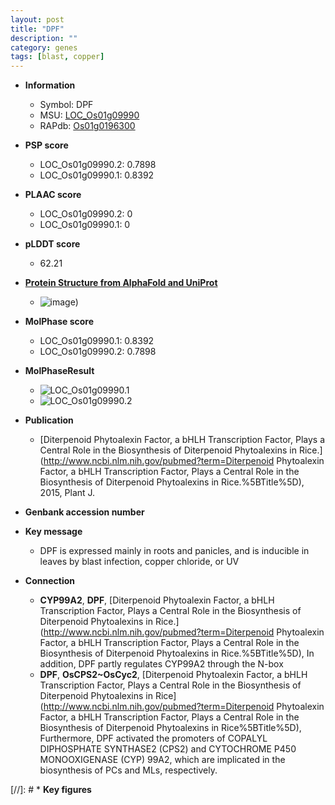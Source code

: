 ```yaml
---
layout: post
title: "DPF"
description: ""
category: genes
tags: [blast, copper]
---
```


* **Information**  
    + Symbol: DPF  
    + MSU: [LOC_Os01g09990](http://rice.plantbiology.msu.edu/cgi-bin/ORF_infopage.cgi?orf=LOC_Os01g09990)  
    + RAPdb: [Os01g0196300](http://rapdb.dna.affrc.go.jp/viewer/gbrowse_details/irgsp1?name=Os01g0196300)  

* **PSP score**  
    + LOC_Os01g09990.2: 0.7898 
    + LOC_Os01g09990.1: 0.8392 

* **PLAAC score**  
    + LOC_Os01g09990.2: 0 
    + LOC_Os01g09990.1: 0 

* **pLDDT score**
    + 62.21

* **[Protein Structure from AlphaFold and UniProt](https://www.uniprot.org/uniprotkb/Q5SMX4/entry#structure)**
    + ![image](https://ricepsp.github.io/images/Q5/AF-Q5SMX4-F1.png))

* **MolPhase score**
    + LOC_Os01g09990.1: 0.8392
    + LOC_Os01g09990.2: 0.7898

* **MolPhaseResult**
    + ![LOC_Os01g09990.1](https://ricepsp.github.io/pictures/LOC_Os01g/LOC_Os01g09990.1.png)
    + ![LOC_Os01g09990.2](https://ricepsp.github.io/pictures/LOC_Os01g/LOC_Os01g09990.2.png)

* **Publication**  
    + [Diterpenoid Phytoalexin Factor, a bHLH Transcription Factor, Plays a Central Role in the Biosynthesis of Diterpenoid Phytoalexins in Rice.](http://www.ncbi.nlm.nih.gov/pubmed?term=Diterpenoid Phytoalexin Factor, a bHLH Transcription Factor, Plays a Central Role in the Biosynthesis of Diterpenoid Phytoalexins in Rice.%5BTitle%5D), 2015, Plant J.

* **Genbank accession number**  

* **Key message**  
    + DPF is expressed mainly in roots and panicles, and is inducible in leaves by blast infection, copper chloride, or UV

* **Connection**  
    + __CYP99A2__, __DPF__, [Diterpenoid Phytoalexin Factor, a bHLH Transcription Factor, Plays a Central Role in the Biosynthesis of Diterpenoid Phytoalexins in Rice.](http://www.ncbi.nlm.nih.gov/pubmed?term=Diterpenoid Phytoalexin Factor, a bHLH Transcription Factor, Plays a Central Role in the Biosynthesis of Diterpenoid Phytoalexins in Rice.%5BTitle%5D), In addition, DPF partly regulates CYP99A2 through the N-box
    + __DPF__, __OsCPS2~OsCyc2__, [Diterpenoid Phytoalexin Factor, a bHLH Transcription Factor, Plays a Central Role in the Biosynthesis of Diterpenoid Phytoalexins in Rice](http://www.ncbi.nlm.nih.gov/pubmed?term=Diterpenoid Phytoalexin Factor, a bHLH Transcription Factor, Plays a Central Role in the Biosynthesis of Diterpenoid Phytoalexins in Rice%5BTitle%5D), Furthermore, DPF activated the promoters of COPALYL DIPHOSPHATE SYNTHASE2 (CPS2) and CYTOCHROME P450 MONOOXIGENASE (CYP) 99A2, which are implicated in the biosynthesis of PCs and MLs, respectively.

[//]: # * **Key figures**  


